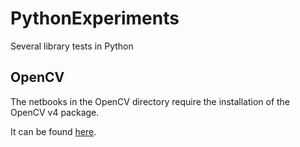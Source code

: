 # PythonExperiments
Several library tests in Python

## OpenCV
The netbooks in the OpenCV directory require the installation of the OpenCV v4 package.

It can be found [here](https://pypi.org/project/opencv-python/).
